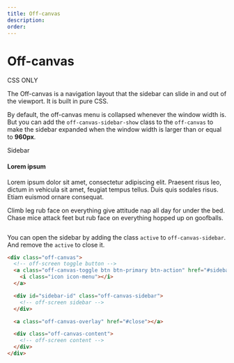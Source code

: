 ```yaml
---
title: Off-canvas
description: 
order: 
---
```


# Off-canvas

CSS ONLY

The Off-canvas is a navigation layout that the sidebar can slide in and out of the viewport. It is built in pure CSS.

 By default, the off-canvas menu is collapsed whenever the window width is. But you can add the `off-canvas-sidebar-show` class to the `off-canvas` to make the sidebar expanded when the window width is larger than or equal to **960px**.

 
<div class="vp-raw docs-demo columns">
  <div class="column">
    <div class="off-canvas off-canvas-sidebar-show"><a class="off-canvas-toggle btn btn-primary btn-action" href="#sidebar-demo"><i class="icon icon-menu"></i></a>
      <div class="off-canvas-sidebar flex-centered" id="sidebar-demo"><span>Sidebar</span></div><a class="off-canvas-overlay" href="#close"></a>
      <div class="off-canvas-content">
        <div class="content">
          <h4>Lorem ipsum</h4>
          <p>Lorem ipsum dolor sit amet, consectetur adipiscing elit. Praesent risus leo, dictum in vehicula sit amet, feugiat tempus tellus. Duis quis sodales risus. Etiam euismod ornare consequat.</p>
          <p>Climb leg rub face on everything give attitude nap all day for under the bed. Chase mice attack feet but rub face on everything hopped up on goofballs.</p>
        </div>
      </div>
    </div>
  </div>
</div>

You can open the sidebar by adding the class `active` to `off-canvas-sidebar`. And remove the `active` to close it.

```html
<div class="off-canvas">
  <!-- off-screen toggle button -->
  <a class="off-canvas-toggle btn btn-primary btn-action" href="#sidebar-id">
    <i class="icon icon-menu"></i>
  </a>

  <div id="sidebar-id" class="off-canvas-sidebar">
    <!-- off-screen sidebar -->
  </div>

  <a class="off-canvas-overlay" href="#close"></a>

  <div class="off-canvas-content">
    <!-- off-screen content -->
  </div>
</div>
```
